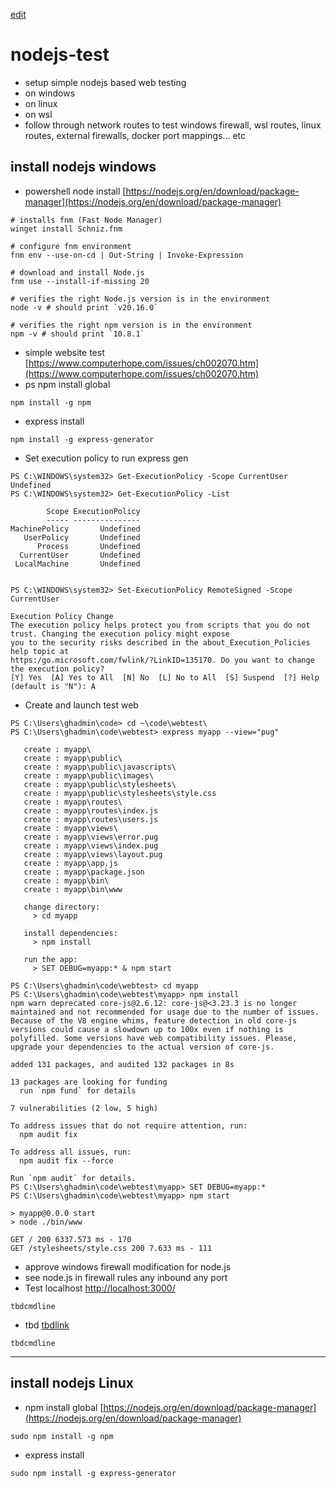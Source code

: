 [edit]()

# nodejs-test
- setup simple nodejs based web testing
- on windows
- on linux
- on wsl
- follow through network routes to test windows firewall, wsl routes, linux routes, external firewalls, docker port mappings... etc

## install nodejs windows 
- powershell node install [https://nodejs.org/en/download/package-manager](https://nodejs.org/en/download/package-manager)
```
# installs fnm (Fast Node Manager)
winget install Schniz.fnm

# configure fnm environment
fnm env --use-on-cd | Out-String | Invoke-Expression

# download and install Node.js
fnm use --install-if-missing 20

# verifies the right Node.js version is in the environment
node -v # should print `v20.16.0`

# verifies the right npm version is in the environment
npm -v # should print `10.8.1`
```
- simple website test [https://www.computerhope.com/issues/ch002070.htm](https://www.computerhope.com/issues/ch002070.htm)
- ps npm install global
```
npm install -g npm
```
- express install
```
npm install -g express-generator
```
- Set execution policy to run express gen
```
PS C:\WINDOWS\system32> Get-ExecutionPolicy -Scope CurrentUser
Undefined
PS C:\WINDOWS\system32> Get-ExecutionPolicy -List

        Scope ExecutionPolicy
        ----- ---------------
MachinePolicy       Undefined
   UserPolicy       Undefined
      Process       Undefined
  CurrentUser       Undefined
 LocalMachine       Undefined


PS C:\WINDOWS\system32> Set-ExecutionPolicy RemoteSigned -Scope CurrentUser

Execution Policy Change
The execution policy helps protect you from scripts that you do not trust. Changing the execution policy might expose
you to the security risks described in the about_Execution_Policies help topic at
https:/go.microsoft.com/fwlink/?LinkID=135170. Do you want to change the execution policy?
[Y] Yes  [A] Yes to All  [N] No  [L] No to All  [S] Suspend  [?] Help (default is "N"): A
```
- Create and launch test web
```
PS C:\Users\ghadmin\code> cd ~\code\webtest\
PS C:\Users\ghadmin\code\webtest> express myapp --view="pug"

   create : myapp\
   create : myapp\public\
   create : myapp\public\javascripts\
   create : myapp\public\images\
   create : myapp\public\stylesheets\
   create : myapp\public\stylesheets\style.css
   create : myapp\routes\
   create : myapp\routes\index.js
   create : myapp\routes\users.js
   create : myapp\views\
   create : myapp\views\error.pug
   create : myapp\views\index.pug
   create : myapp\views\layout.pug
   create : myapp\app.js
   create : myapp\package.json
   create : myapp\bin\
   create : myapp\bin\www

   change directory:
     > cd myapp

   install dependencies:
     > npm install

   run the app:
     > SET DEBUG=myapp:* & npm start

PS C:\Users\ghadmin\code\webtest> cd myapp
PS C:\Users\ghadmin\code\webtest\myapp> npm install
npm warn deprecated core-js@2.6.12: core-js@<3.23.3 is no longer maintained and not recommended for usage due to the number of issues. Because of the V8 engine whims, feature detection in old core-js versions could cause a slowdown up to 100x even if nothing is polyfilled. Some versions have web compatibility issues. Please, upgrade your dependencies to the actual version of core-js.

added 131 packages, and audited 132 packages in 8s

13 packages are looking for funding
  run `npm fund` for details

7 vulnerabilities (2 low, 5 high)

To address issues that do not require attention, run:
  npm audit fix

To address all issues, run:
  npm audit fix --force

Run `npm audit` for details.
PS C:\Users\ghadmin\code\webtest\myapp> SET DEBUG=myapp:*
PS C:\Users\ghadmin\code\webtest\myapp> npm start

> myapp@0.0.0 start
> node ./bin/www

GET / 200 6337.573 ms - 170
GET /stylesheets/style.css 200 7.633 ms - 111
```
- approve windows firewall modification for node.js
- see node.js in firewall rules any inbound any port
- Test localhost [http://localhost:3000/](http://localhost:3000/)
```
tbdcmdline
```
- tbd [tbdlink]()
```
tbdcmdline
```
---
## install nodejs Linux
- npm install global  [https://nodejs.org/en/download/package-manager](https://nodejs.org/en/download/package-manager)
```
sudo npm install -g npm
```
- express install
```
sudo npm install -g express-generator
```
